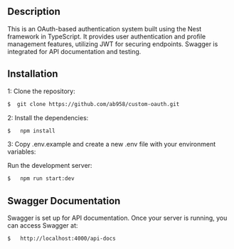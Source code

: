 ## Description

This is an OAuth-based authentication system built using the Nest framework in TypeScript. It provides user authentication and profile management features, utilizing JWT for securing endpoints. Swagger is integrated for API documentation and testing.


## Installation

1: Clone the repository:

```bash
$  git clone https://github.com/ab958/custom-oauth.git
```

2: Install the dependencies:

```bash
$   npm install
```
3: Copy .env.example and create a new .env file with your environment variables:

Run the development server:
```bash
$   npm run start:dev
```

## Swagger Documentation
Swagger is set up for API documentation. Once your server is running, you can access Swagger at:

```bash
$   http://localhost:4000/api-docs
```

